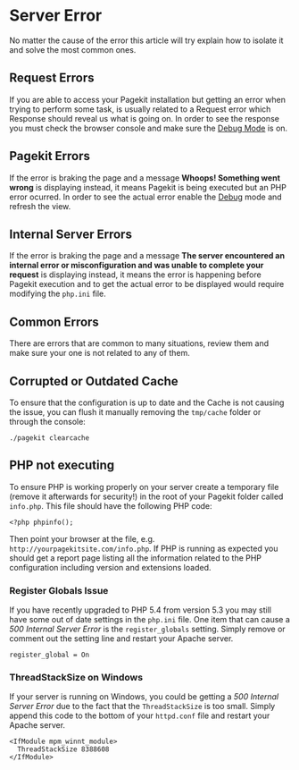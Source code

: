 # Server Error

<p class="uk-article-lead">No matter the cause of the error this article will try explain how to isolate it and solve the most common ones.</p>

## Request Errors

If you are able to access your Pagekit installation but getting an error when trying to perform some task, is usually related to a Request error which Response should reveal us what is going on. In order to see the response you must check the browser console and make sure the [Debug Mode](troubleshooting/debug.md) is on.

## Pagekit Errors

If the error is braking the page and a message **Whoops! Something went wrong** is displaying instead, it means Pagekit is being executed but an PHP error ocurred. In order to see the actual error enable the [Debug](troubleshooting/debug.md) mode and refresh the view.

## Internal Server Errors

If the error is braking the page and a message **The server encountered an internal error or misconfiguration and was unable to complete your request** is displaying instead, it means the error is happening before Pagekit execution and to get the actual error to be displayed would require modifying the `php.ini` file.

## Common Errors

There are errors that are common to many situations, review them and make sure your one is not related to any of them.

## Corrupted or Outdated Cache

To ensure that the configuration is up to date and the Cache is not causing the issue, you can flush it manually removing the `tmp/cache` folder or through the console:

```
./pagekit clearcache
```

## PHP not executing

To ensure PHP is working properly on your server create a temporary file (remove it afterwards for security!) in the root of your Pagekit folder called `info.php`. This file should have the following PHP code:

```
<?php phpinfo();
```

Then point your browser at the file, e.g. `http://yourpagekitsite.com/info.php`. If PHP is running as expected you should get a report page listing all the information related to the PHP configuration including version and extensions loaded.

### Register Globals Issue

If you have recently upgraded to PHP 5.4 from version 5.3 you may still have some out of date settings in the `php.ini` file. One item that can cause a *500 Internal Server Error* is the `register_globals` setting. Simply remove or comment out the setting line and restart your Apache server.

```
register_global = On
```

### ThreadStackSize on Windows

If your server is running on Windows, you could be getting a *500 Internal Server Error* due to the fact that the `ThreadStackSize` is too small. Simply append this code to the bottom of your `httpd.conf` file and restart your Apache server.

```
<IfModule mpm_winnt_module>
  ThreadStackSize 8388608
</IfModule>
```
